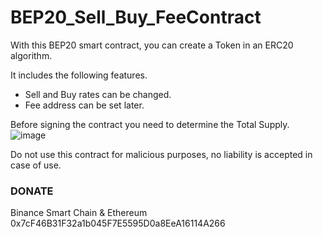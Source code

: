 # BEP20_Sell_Buy_FeeContract
With this BEP20 smart contract, you can create a Token in an ERC20 algorithm.  

It includes the following features.
* Sell and Buy rates can be changed. 
* Fee address can be set later.  

Before signing the contract you need to determine the Total Supply.<br>
![image](https://user-images.githubusercontent.com/44619951/228122720-3fff8e4c-c01c-4f14-b6b0-4644bee3256e.png)


Do not use this contract for malicious purposes, no liability is accepted in case of use.


<h3>DONATE</h3>
Binance Smart Chain & Ethereum
0x7cF46B31F32a1b045F7E5595D0a8EeA16114A266
